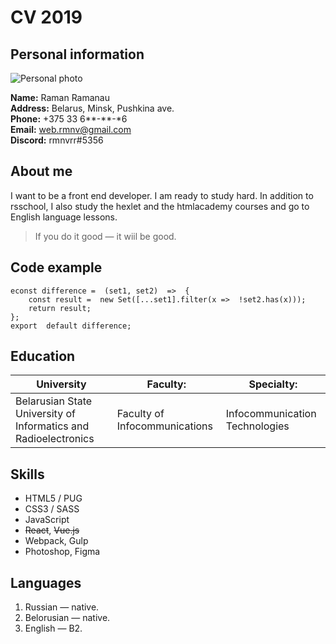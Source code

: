 # CV 2019

## Personal information
![Personal photo](https://upload.wikimedia.org/wikipedia/ru/5/5f/Original_Doge_meme.jpg)

**Name:** Raman Ramanau  
**Address:** Belarus, Minsk, Pushkina ave.  
**Phone:** +375 33 6**-**-*6  
**Email:** web.rmnv@gmail.com  
**Discord:** rmnvrr#5356

## About me
I want to be a front end developer. I am ready to study hard. In addition to rsschool, I also study the hexlet and the htmlacademy courses and go to English language lessons.

> If you do it good — it wiil be good.

## Code example
```
econst difference =  (set1, set2)  =>  {
	const result =  new Set([...set1].filter(x =>  !set2.has(x)));
	return result;
};
export  default difference;
```

## Education
| University                                                       | Faculty:                       | Specialty:                     |
|------------------------------------------------------------------|--------------------------------|--------------------------------|
| Belarusian State University  of Informatics and Radioelectronics | Faculty  of Infocommunications | Infocommunication Technologies |

## Skills
 - HTML5 / PUG
 - CSS3 / SASS
 - JavaScript
 - ~~React~~, ~~Vue.js~~
 - Webpack, Gulp
 - Photoshop, Figma

## Languages
 1. Russian — native.
 2. Belorusian — native.
 3. English — B2.
